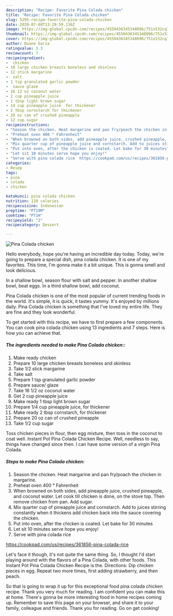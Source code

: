 ```yaml
---
description: "Recipe: Favorite Pina Colada chicken"
title: "Recipe: Favorite Pina Colada chicken"
slug: 5295-recipe-favorite-pina-colada-chicken
date: 2020-07-08T13:29:59.136Z
image: https://img-global.cpcdn.com/recipes/4550436345348096/751x532cq70/pina-colada-chicken-recipe-main-photo.jpg
thumbnail: https://img-global.cpcdn.com/recipes/4550436345348096/751x532cq70/pina-colada-chicken-recipe-main-photo.jpg
cover: https://img-global.cpcdn.com/recipes/4550436345348096/751x532cq70/pina-colada-chicken-recipe-main-photo.jpg
author: Duane Garza
ratingvalue: 3.3
reviewcount: 7
recipeingredient:
-  chicken
- 10 large chicken breasts boneless and skinless
- 12 stick margarine
-  salt
- 1 tsp granulated garlic powder
-  sauce glaze
- 16 12 oz coconut water
- 2 cup pineapple juice
- 1 tbsp light brown sugar
- 14 cup pineapple juice  for thickener
- 2 tbsp cornstarch for thickener
- 20 oz can of crushed pineapple
- 12 cup sugar
recipeinstructions:
- "Season the chicken. Heat margarine and pan fry/poach the chicken in margarine."
- "Preheat oven 400 ° Fahrenheit"
- "When browned on both sides, add pineapple juice, crushed pineapple,  and coconut water. Let cook till chicken is done, on the stove top. Then remove chicken from pan. Add sugar."
- "Mix quarter cup of pineapple juice and cornstarch. Add to juices stirring constantly when it thickens add chicken back into the sauce covering the chicken."
- "Put into oven, after the chicken is coated. Let bake for 30 minutes"
- "Let sit 10 minutes serve hope you enjoy!"
- "Serve with pina colada rice  https://cookpad.com/us/recipes/361856-pina-colada-rice"
categories:
- Resep
tags:
- pina
- colada
- chicken

katakunci: pina colada chicken
nutrition: 110 calories
recipecuisine: Indonesian
preptime: "PT19M"
cooktime: "PT1H"
recipeyield: "2"
recipecategory: Dessert

---
```



![Pina Colada chicken](https://img-global.cpcdn.com/recipes/4550436345348096/751x532cq70/pina-colada-chicken-recipe-main-photo.jpg)

Hello everybody, hope you're having an incredible day today. Today, we're going to prepare a special dish, pina colada chicken. It is one of my favorites. This time, I'm gonna make it a bit unique. This is gonna smell and look delicious.

In a shallow bowl, season flour with salt and pepper. In another shallow bowl, beat eggs. In a third shallow bowl, add coconut.

Pina Colada chicken is one of the most popular of current trending foods in the world. It's simple, it is quick, it tastes yummy. It's enjoyed by millions daily. Pina Colada chicken is something that I've loved my entire life. They are fine and they look wonderful.


To get started with this recipe, we have to first prepare a few components. You can cook pina colada chicken using 13 ingredients and 7 steps. Here is how you can achieve that.

##### The ingredients needed to make Pina Colada chicken::

1. Make ready  chicken
1. Prepare 10 large chicken breasts boneless and skinless
1. Take 1/2 stick margarine
1. Take  salt
1. Prepare 1 tsp granulated garlic powder
1. Prepare  sauce/ glaze
1. Take 16 1/2 oz coconut water
1. Get 2 cup pineapple juice
1. Make ready 1 tbsp light brown sugar
1. Prepare 1/4 cup pineapple juice,  for thickener
1. Make ready 2 tbsp cornstarch, for thickener
1. Prepare 20 oz can of crushed pineapple
1. Take 1/2 cup sugar


Toss chicken pieces in flour, then egg mixture, then toss in the coconut to coat well. Instant Pot Pina Colada Chicken Recipe. Well, needless to say, things have changed since then. I can have some version of a virgin Pina Colada. 

##### Steps to make Pina Colada chicken:

1. Season the chicken. Heat margarine and pan fry/poach the chicken in margarine.
1. Preheat oven 400 ° Fahrenheit
1. When browned on both sides, add pineapple juice, crushed pineapple,  and coconut water. Let cook till chicken is done, on the stove top. Then remove chicken from pan. Add sugar.
1. Mix quarter cup of pineapple juice and cornstarch. Add to juices stirring constantly when it thickens add chicken back into the sauce covering the chicken.
1. Put into oven, after the chicken is coated. Let bake for 30 minutes
1. Let sit 10 minutes serve hope you enjoy!
1. Serve with pina colada rice

https://cookpad.com/us/recipes/361856-pina-colada-rice


Let&#39;s face it though, it&#39;s not quite the same thing. So, I thought I&#39;d start playing around with the flavors of a Pina Colada, with other foods. This Instant Pot Pina Colada Chicken Recipe is the. Directions: Dip chicken pieces in egg. Repeat two more times, first adding strawberry, and then peach. 

So that is going to wrap it up for this exceptional food pina colada chicken recipe. Thank you very much for reading. I am confident you can make this at home. There's gonna be more interesting food in home recipes coming up. Remember to save this page on your browser, and share it to your family, colleague and friends. Thank you for reading. Go on get cooking!

